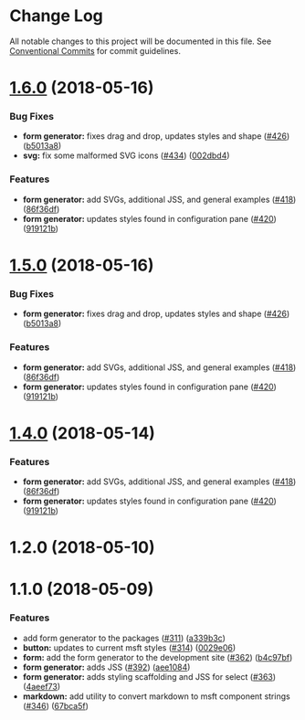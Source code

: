 # Change Log

All notable changes to this project will be documented in this file.
See [Conventional Commits](https://conventionalcommits.org) for commit guidelines.

<a name="1.6.0"></a>
# [1.6.0](https://github.com/Microsoft/fast-dna/compare/v1.2.0...v1.6.0) (2018-05-16)


### Bug Fixes

* **form generator:** fixes drag and drop, updates styles and shape ([#426](https://github.com/Microsoft/fast-dna/issues/426)) ([b5013a8](https://github.com/Microsoft/fast-dna/commit/b5013a8))
* **svg:** fix some malformed SVG icons ([#434](https://github.com/Microsoft/fast-dna/issues/434)) ([002dbd4](https://github.com/Microsoft/fast-dna/commit/002dbd4))


### Features

* **form generator:** add SVGs, additional JSS, and general examples ([#418](https://github.com/Microsoft/fast-dna/issues/418)) ([86f36df](https://github.com/Microsoft/fast-dna/commit/86f36df))
* **form generator:** updates styles found in configuration pane ([#420](https://github.com/Microsoft/fast-dna/issues/420)) ([919121b](https://github.com/Microsoft/fast-dna/commit/919121b))




<a name="1.5.0"></a>
# [1.5.0](https://github.com/Microsoft/fast-dna/compare/v1.2.0...v1.5.0) (2018-05-16)


### Bug Fixes

* **form generator:** fixes drag and drop, updates styles and shape ([#426](https://github.com/Microsoft/fast-dna/issues/426)) ([b5013a8](https://github.com/Microsoft/fast-dna/commit/b5013a8))


### Features

* **form generator:** add SVGs, additional JSS, and general examples ([#418](https://github.com/Microsoft/fast-dna/issues/418)) ([86f36df](https://github.com/Microsoft/fast-dna/commit/86f36df))
* **form generator:** updates styles found in configuration pane ([#420](https://github.com/Microsoft/fast-dna/issues/420)) ([919121b](https://github.com/Microsoft/fast-dna/commit/919121b))




<a name="1.4.0"></a>
# [1.4.0](https://github.com/Microsoft/fast-dna/compare/v1.2.0...v1.4.0) (2018-05-14)


### Features

* **form generator:** add SVGs, additional JSS, and general examples ([#418](https://github.com/Microsoft/fast-dna/issues/418)) ([86f36df](https://github.com/Microsoft/fast-dna/commit/86f36df))
* **form generator:** updates styles found in configuration pane ([#420](https://github.com/Microsoft/fast-dna/issues/420)) ([919121b](https://github.com/Microsoft/fast-dna/commit/919121b))




<a name="1.2.0"></a>
# 1.2.0 (2018-05-10)



<a name="1.1.0"></a>
# 1.1.0 (2018-05-09)


### Features

* add form generator to the packages ([#311](https://github.com/Microsoft/fast-dna/issues/311)) ([a339b3c](https://github.com/Microsoft/fast-dna/commit/a339b3c))
* **button:** updates to current msft styles ([#314](https://github.com/Microsoft/fast-dna/issues/314)) ([0029e06](https://github.com/Microsoft/fast-dna/commit/0029e06))
* **form:** add the form generator to the development site ([#362](https://github.com/Microsoft/fast-dna/issues/362)) ([b4c97bf](https://github.com/Microsoft/fast-dna/commit/b4c97bf))
* **form generator:** adds JSS ([#392](https://github.com/Microsoft/fast-dna/issues/392)) ([aee1084](https://github.com/Microsoft/fast-dna/commit/aee1084))
* **form generator:** adds styling scaffolding and JSS for select ([#363](https://github.com/Microsoft/fast-dna/issues/363)) ([4aeef73](https://github.com/Microsoft/fast-dna/commit/4aeef73))
* **markdown:** add utility to convert markdown to msft component strings ([#346](https://github.com/Microsoft/fast-dna/issues/346)) ([67bca5f](https://github.com/Microsoft/fast-dna/commit/67bca5f))

